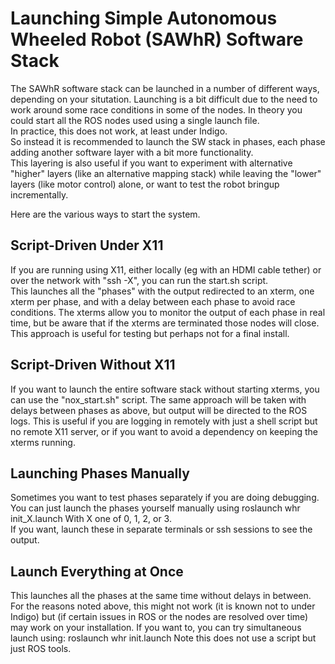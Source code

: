 # Launching Simple Autonomous Wheeled Robot (SAWhR) Software Stack

The SAWhR software stack can be launched in a number of different ways, 
depending on your situtation.
Launching is a bit difficult due to the need to work around some race 
conditions in some of the nodes.
In theory you could start all the ROS nodes used using a single launch file.   
In practice, this does not work, at least under Indigo.   
So instead it is recommended to launch the SW stack in phases, 
each phase adding another software layer with a bit more functionality.   
This layering
is also useful if you want to experiment with alternative "higher" layers 
(like an alternative mapping stack)
while leaving the "lower" layers (like motor control) alone, 
or want to test the robot bringup incrementally.

Here are the various ways to start the system.

## Script-Driven Under X11
If you are running using X11, 
either locally (eg with an HDMI cable tether) 
or over the network with "ssh -X", 
you can run the start.sh script.   
This launches all the "phases" with the output redirected to an xterm, 
one xterm per phase,
and with a delay between each phase to avoid race conditions.
The xterms allow you to monitor the output of each phase
in real time, but be aware that if the xterms are terminated those
nodes will close.   
This approach is useful for testing but perhaps not for 
a final install.

## Script-Driven Without X11
If you want to launch the entire software stack without starting xterms, 
you can use the "nox_start.sh" script.
The same approach will be taken with delays between phases as above, 
but output will be directed to the ROS logs.
This is useful if you are logging in remotely with just a shell script 
but no remote X11 server,
or if you want to avoid a dependency on keeping the xterms running.

## Launching Phases Manually
Sometimes you want to test phases separately if you are doing debugging.
You can just launch the phases yourself manually using 
  roslaunch whr init_X.launch
With X one of 0, 1, 2, or 3.  
If you want, 
launch these in separate terminals or ssh sessions to see the output.

## Launch Everything at Once
This launches all the phases at the same time without delays in between.
For the reasons noted above, 
this might not work (it is known not to under Indigo)
but (if certain issues in ROS or the nodes are resolved over time)
may work on your installation.
If you want to, you can try simultaneous launch using:
  roslaunch whr init.launch
Note this does not use a script but just ROS tools.
